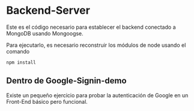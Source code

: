 # Backend-Server

Este es el código necesario para establecer el backend
conectado a MongoDB usando Mongoogse.

Para ejecutarlo, es necesario reconstruir los módulos
de node usando el comando

```
npm install
```

## Dentro de Google-Signin-demo
Existe un pequeño ejercicio para probar la
autenticación de Google en un Front-End básico pero
funcional.
